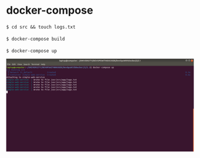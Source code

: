 # docker-compose

```
$ cd src && touch logs.txt

$ docker-compose build

$ docker-compose up

```
![alt text](https://github.com/jylhakos/DevOpsWithDocker/blob/main/2/2.1/2.1.png?raw=true)
